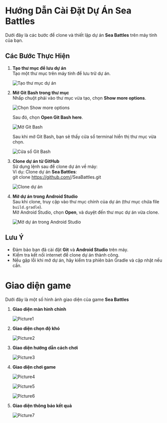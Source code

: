 # Hướng Dẫn Cài Đặt Dự Án Sea Battles

Dưới đây là các bước để clone và thiết lập dự án **Sea Battles** trên máy tính của bạn.

## Các Bước Thực Hiện

1. **Tạo thư mục để lưu dự án**  
   Tạo một thư mục trên máy tính để lưu trữ dự án.

   ![Tạo thư mục dự án](https://github.com/user-attachments/assets/98f61030-2158-4948-bd0a-d105490a392f)


2. **Mở Git Bash trong thư mục**  
   Nhấp chuột phải vào thư mục vừa tạo, chọn **Show more options**.

   ![Chọn Show more options](https://github.com/user-attachments/assets/23df3c57-d658-4c86-a2ad-7bd6329184c9)

   Sau đó, chọn **Open Git Bash here**.

   ![Mở Git Bash](https://github.com/user-attachments/assets/02239248-124d-4f75-8683-3b197c28f19b)


   Sau khi mở Git Bash, bạn sẽ thấy cửa sổ terminal hiển thị thư mục vừa chọn.

   ![Cửa sổ Git Bash](https://github.com/user-attachments/assets/a8f4c7e3-c24e-4d6b-8994-e59e04728415)


3. **Clone dự án từ GitHub**  
   Sử dụng lệnh sau để clone dự án về máy:  
   Ví dụ: Clone dự án **Sea Battles**:  
   git clone https://github.com/<your-username>/SeaBattles.git

   ![Clone dự án](https://github.com/user-attachments/assets/a64c9064-f160-4935-a2ab-c991cca8dc54)


4. **Mở dự án trong Android Studio**  
   Sau khi clone, truy cập vào thư mục chính của dự án (thư mục chứa file `build.gradle`).  
   Mở Android Studio, chọn **Open**, và duyệt đến thư mục dự án vừa clone.

   ![Mở dự án trong Android Studio](https://github.com/user-attachments/assets/cbca6339-549c-46b2-aaea-e8e764b4584c)


## Lưu Ý
- Đảm bảo bạn đã cài đặt **Git** và **Android Studio** trên máy.
- Kiểm tra kết nối internet để clone dự án thành công.
- Nếu gặp lỗi khi mở dự án, hãy kiểm tra phiên bản Gradle và cập nhật nếu cần.

# Giao diện game
Dưới đây là một số hình ảnh giao diện của game **Sea Battles**

1. **Giao diện màn hình chính**

   ![Picture1](https://github.com/user-attachments/assets/5deb5f46-236c-49ff-b938-c72a11d7217b)
   
2. **Giao diện chọn độ khó**

   ![Picture2](https://github.com/user-attachments/assets/1c79dc46-4484-488d-880e-b865b2508715)

3. **Giao diện hướng dẫn cách chơi**

   ![Picture3](https://github.com/user-attachments/assets/1723ed32-7e49-49e1-a87e-caab91a5ee6f)

4. **Giao diện chơi game**


   ![Picture4](https://github.com/user-attachments/assets/f9a97806-c54e-46d8-a79f-c8ef53a0caa0)
   

   ![Picture5](https://github.com/user-attachments/assets/5dbe9ca1-0b7c-44be-9d0e-ef3b8130f06f)
   

   ![Picture6](https://github.com/user-attachments/assets/5a497634-8f2c-412f-aceb-a2de84c13925)
   

5. **Giao diện thông báo kết quả**

   ![Picture7](https://github.com/user-attachments/assets/007727cb-45d6-46e6-adb3-5bd989b659a9)


